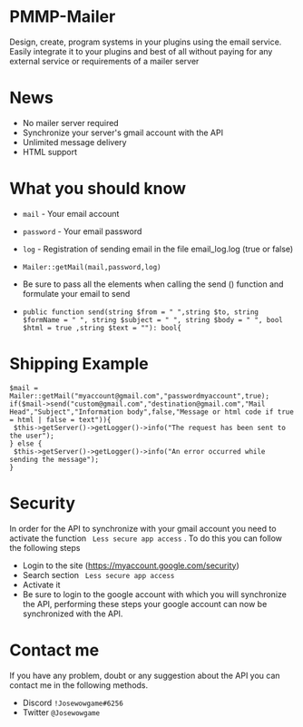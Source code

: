 # PMMP-Mailer
Design, create, program systems in your plugins using the email service. Easily integrate it to your plugins and best of all without paying for any external service or requirements of a mailer server
# News
- No mailer server required
- Synchronize your server's gmail account with the API
- Unlimited message delivery
- HTML support

# What you should know

- `mail` - Your email account
- `password` - Your email password
- `log` - Registration of sending email in the file email_log.log (true or false)

-  ``` Mailer::getMail(mail,password,log) ```
- Be sure to pass all the elements when calling the send () function and formulate your email to send
- ``` public function send(string $from = " ",string $to, string $formName = " ", string $subject = " ", string $body = " ", bool $html = true ,string $text = ""): bool{ ```
# Shipping Example
```
$mail = Mailer::getMail("myaccount@gmail.com","passwordmyaccount",true);
if($mail->send("custom@gmail.com","destination@gmail.com","Mail Head","Subject","Information body",false,"Message or html code if true = html | false = text")){
 $this->getServer()->getLogger()->info("The request has been sent to the user");
} else {
 $this->getServer()->getLogger()->info("An error occurred while sending the message"); 
}

```
# Security
In order for the API to synchronize with your gmail account you need to activate the function ` Less secure app access` . To do this you can follow the following steps
- Login to the site (https://myaccount.google.com/security)
- Search section ` Less secure app access`
- Activate it
- Be sure to login to the google account with which you will synchronize the API, performing these steps your google account can now be synchronized with the API.

# Contact me
If you have any problem, doubt or any suggestion about the API you can contact me in the following methods.
- Discord  ` !Josewowgame#6256 `
- Twitter  `@Josewowgame`

